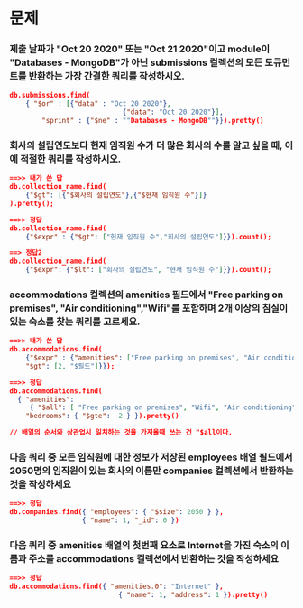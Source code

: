 # 문제

### 제출 날짜가 "Oct 20 2020" 또는 "Oct 21 2020"이고 module이 "Databases - MongoDB"가 아닌 submissions 컬렉션의 모든 도큐먼트를 반환하는 가장 간결한 쿼리를 작성하시오.

```json
db.submissions.find(
	{ "$or" : [{"data" : "Oct 20 2020"},
							{"data": "Oct 20 2020"}],
		"sprint" : {"$ne" : ""Databases - MongoDB""}}).pretty()
```

### 회사의 설립연도보다 현재 임직원 수가 더 많은 회사의 수를 알고 싶을 때, 이에 적절한 쿼리를 작성하시오.

```json
==>> 내가 쓴 답
db.collection_name.find(
	{"$gt": [{"$회사의 설립연도"},{"$현재 임직원 수"}]}
).pretty();

==>> 정답
db.collection_name.find(
	{"$expr" : {"$gt": ["현재 임직원 수","회사의 설립연도"]}}).count();

==> 정답2
db.collection_name.find(
	{"$expr": {"$lt": ["회사의 설립연도", "현재 임직원 수"]}}).count();

```

### accommodations 컬렉션의 amenities 필드에서 "Free parking on premises", "Air conditioning","Wifi"를 포함하며 2개 이상의 침실이 있는 숙소를 찾는 쿼리를 고르세요.

```json
==>> 내가 쓴 답
db.accommodations.find(
	{"$expr" : {"amenities": ["Free parking on premises", "Air conditioning","Wifi"],
	"$gt": [2, "$필드"]}});

==>> 정답
db.accommodations.find(
  { "amenities":
     { "$all": [ "Free parking on premises", "Wifi", "Air conditioning" ] },
    "bedrooms": { "$gte":  2 } }).pretty()

// 배열의 순서와 상관업시 일치하는 것을 가져올때 쓰는 건 "$all이다.
```

### 다음 쿼리 중 모든 임직원에 대한 정보가 저장된 employees 배열 필드에서 2050명의 임직원이 있는 회사의 이름만 companies 컬렉션에서 반환하는 것을 작성하세요

```json
==>> 정답
db.companies.find({ "employees": { "$size": 2050 } },
                  { "name": 1, "_id": 0 })
```

### 다음 쿼리 중 amenities 배열의 첫번째 요소로 Internet을 가진 숙소의 이름과 주소를 accommodations 컬렉션에서 반환하는 것을 작성하세요

```json
==>> 정답
db.accommodations.find({ "amenities.0": "Internet" },
                           { "name": 1, "address": 1 }).pretty()
```
